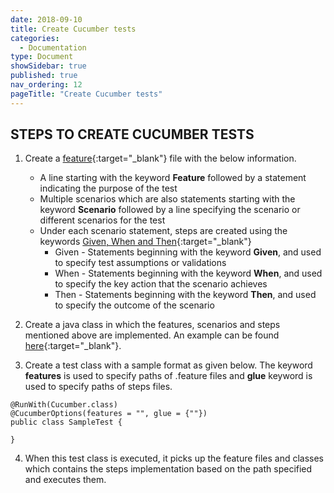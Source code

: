 ```yaml
---
date: 2018-09-10
title: Create Cucumber tests
categories:
  - Documentation
type: Document
showSidebar: true
published: true
nav_ordering: 12
pageTitle: "Create Cucumber tests"
---
```

## STEPS TO CREATE CUCUMBER TESTS

1. Create a [feature](https://docs.cucumber.io/gherkin/reference/#feature){:target="_blank"} file with the below information.
   * A line starting with the keyword **Feature** followed by a statement indicating the purpose of the test
   * Multiple scenarios which are also statements starting with the keyword **Scenario** followed by a line specifying the scenario or different scenarios for the test
   * Under each scenario statement, steps are created using the keywords [Given, When and Then](https://docs.cucumber.io/gherkin/reference/#steps){:target="_blank"}
        * Given - Statements beginning with the keyword **Given**, and used to specify test assumptions or                    validations
        * When -  Statements beginning with the keyword **When**, and used to specify the key action that the 
scenario achieves
        * Then - Statements beginning with the keyword **Then**, and used to specify the outcome of the scenario

2. Create a java class in which the features, scenarios and steps mentioned above are implemented. An example can be found [here](https://github.com/project-sunbird/open-saber/blob/master/java/cukes/src/test/java/io/opensaber/registry/test/RegistryIntegrationSteps.java){:target="_blank"}.

3. Create a test class with a sample format as given below. The keyword **features** is used to specify paths of .feature files and **glue** keyword is used to specify paths of steps files. 

```
@RunWith(Cucumber.class)
@CucumberOptions(features = "", glue = {""})
public class SampleTest {

}
```

4. When this test class is executed, it picks up the feature files and classes which contains the steps implementation based on the path specified and executes them.
